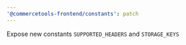 ```yaml
---
'@commercetools-frontend/constants': patch
---
```


Expose new constants `SUPPORTED_HEADERS` and `STORAGE_KEYS`
